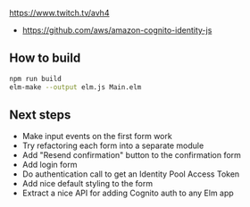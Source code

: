 https://www.twitch.tv/avh4


 - https://github.com/aws/amazon-cognito-identity-js

## How to build

```bash
npm run build
elm-make --output elm.js Main.elm
```

## Next steps

 - Make input events on the first form work
 - Try refactoring each form into a separate module
 - Add "Resend confirmation" button to the confirmation form
 - Add login form
 - Do authentication call to get an Identity Pool Access Token
 - Add nice default styling to the form
 - Extract a nice API for adding Cognito auth to any Elm app
